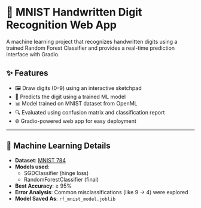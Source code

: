 # 🧠 MNIST Handwritten Digit Recognition Web App

A machine learning project that recognizes handwritten digits using a trained Random Forest Classifier and provides a real-time prediction interface with Gradio.

## ✨ Features

- 🖼️ Draw digits (0–9) using an interactive sketchpad
- 🧠 Predicts the digit using a trained ML model
- 📊 Model trained on MNIST dataset from OpenML
- 🔍 Evaluated using confusion matrix and classification report
- 🌐 Gradio-powered web app for easy deployment

---

## 🧪 Machine Learning Details

- **Dataset**: [MNIST 784](https://www.openml.org/d/554)
- **Models used**:
  - SGDClassifier (hinge loss)
  - RandomForestClassifier (final)
- **Best Accuracy**: ≥ 95%
- **Error Analysis**: Common misclassifications (like 9 → 4) were explored
- **Model Saved As**: `rf_mnist_model.joblib`

